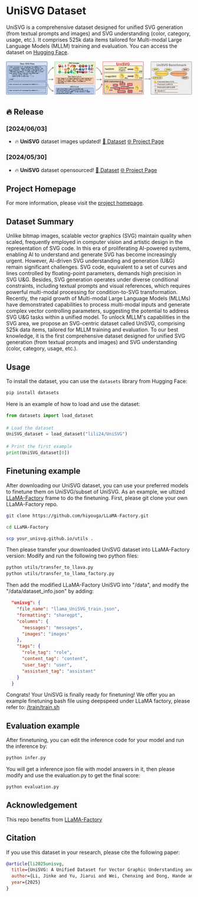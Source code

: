 # UniSVG Dataset

UniSVG is a comprehensive dataset designed for unified SVG generation (from textual prompts and images) and SVG understanding (color, category, usage, etc.). It comprises 525k data items tailored for Multi-modal Large Language Models (MLLM) training and evaluation. You can access the dataset on [Hugging Face](https://huggingface.co/datasets/lili24/UniSVG).

![UniSVG Example](images/Abstract_github.png)

## 🔥 Release
### [2024/06/03]
- 🔥 **UniSVG** dataset images updated! [📂 Dataset](https://huggingface.co/datasets/lili24/UniSVG/blob/main/png.zip) [🌐 Project Page](https://ryanlijinke.github.io/) 

### [2024/05/30]
- 🔥 **UniSVG** dataset opensourced! [📂 Dataset](https://huggingface.co/datasets/lili24/UniSVG) [🌐 Project Page](https://ryanlijinke.github.io/) 

## Project Homepage

For more information, please visit the [project homepage](https://ryanlijinke.github.io/).

## Dataset Summary

Unlike bitmap images, scalable vector graphics (SVG) maintain quality when scaled, frequently employed in computer vision and artistic design in the representation of SVG code. In this era of proliferating AI-powered systems, enabling AI to understand and generate SVG has become increasingly urgent. However, AI-driven SVG understanding and generation (U&G) remain significant challenges. SVG code, equivalent to a set of curves and lines controlled by floating-point parameters, demands high precision in SVG U&G. Besides, SVG generation operates under diverse conditional constraints, including textual prompts and visual references, which requires powerful multi-modal processing for condition-to-SVG transformation. Recently, the rapid growth of Multi-modal Large Language Models (MLLMs) have demonstrated capabilities to process multi-modal inputs and generate complex vector controlling parameters, suggesting the potential to address SVG U&G tasks within a unified model. To unlock MLLM's capabilities in the SVG area, we propose an SVG-centric dataset called UniSVG, comprising 525k data items, tailored for MLLM training and evaluation. To our best knowledge, it is the first comprehensive dataset designed for unified SVG generation (from textual prompts and images) and SVG understanding (color, category, usage, etc.).
## Usage

To install the dataset, you can use the `datasets` library from Hugging Face:

```bash
pip install datasets

```
Here is an example of how to load and use the dataset:

```python
from datasets import load_dataset

# Load the dataset
UniSVG_dataset = load_dataset("lili24/UniSVG")

# Print the first example
print(UniSVG_dataset[0])
```
## Finetuning example
After downloading our UniSVG dataset, you can use your preferred models to finetune them on UniSVG/subset of UniSVG. As an example, we ultized [LLaMA-Factory](https://github.com/hiyouga/LLaMA-Factory) frame to do the finetuning. First, please git clone your own LLaMA-Factory repo.

```bash
git clone https://github.com/hiyouga/LLaMA-Factory.git

```
```bash
cd LLaMA-Factory
```
```bash
scp your_unisvg.github.io/utils .
```
Then please transfer your downloaded UniSVG dataset into LLaMA-Factory version:
Modify and run the following two python files:
```bash
python utils/transfer_to_llava.py
python utils/transfer_to_llama_factory.py
```
Then add the modified LLaMA-Factory UniSVG into "/data", and modify the "/data/dataset_info.json" by adding:
```json
  "unisvg": {
    "file_name": "llama_UniSVG_train.json",
    "formatting": "sharegpt",
    "columns": {
      "messages": "messages",
      "images": "images"
    },
    "tags": {
      "role_tag": "role",
      "content_tag": "content",
      "user_tag": "user",
      "assistant_tag": "assistant"
    }
  }
```
Congrats! Your UniSVG is finally ready for finetuning! We offer you an example finetuning bash file using deepspeed under LLaMA factory, please refer to: [/train/train.sh](https://github.com/Ryanlijinke/unisvg.github.io/train/train.sh)

## Evaluation example
After finnetuning, you can edit the inference code for your model and run the inference by:
```bash
python infer.py
```

You will get a inference json file with model answers in it, then please modify and use the evaluation.py to get the final score:
```bash
python evaluation.py
```
## Acknowledgement
This repo benefits from [LLaMA-Factory](https://github.com/hiyouga/LLaMA-Factory)
## Citation

If you use this dataset in your research, please cite the following paper:

```bibtex
@article{li2025unisvg,
  title={UniSVG: A Unified Dataset for Vector Graphic Understanding and Generation with Multimodal Large Language Models},
  author={Li, Jinke and Yu, Jiarui and Wei, Chenxing and Dong, Hande and Lin, Qiang and Yang, Liangjing and Wang, Zhicai and Hao, Yanbin},
  year={2025}
}

